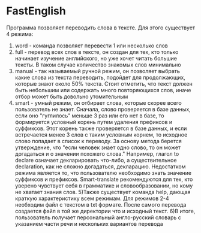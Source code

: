 # FastEnglish
Программа позволяет переводить слова в тексте. Для этого существует 4 режима:
1) word - команда позволяет перевести 1 или несколько слов
2) full - перевод всех слов в тексте, он создан для тех, кто только начинает изучение английского, но уже хочет читать большие тексты. В таком случае количество знакомых слов минимально
3) manual - так называемый ручной режим, он позволяет выбрать какие слова из текста переводить, подойдет для продолжающих, которые знают около 50% текста. Стоит отметить, что текст должен быть небольшим или содержать много повторяющихся слов, иначе отбор может быть довольно утомительным
4) smart - умный режим, он отбирает слова, которые скорее всего пользователь не знает. Сначала, слово проверяется в базе данных, если оно "гуглилось" меньше 3 раз или его нет в базе, то формируется условный корень путем удаления префиксов и суффиксов. Этот корень также проверяется в базе данных, и если встречается менее 3 слов с таким условным корнем, то исходное слово попадает в список к переводу. За основу метода берется утверждение, что "если человек знает одно слово, то он может догадаться и о значении похожего слова." Например, глагол to declare означает декларировать что-либо, а существительное declaration, как не сложно догадаться, декларацию. Недостатком режима является то, что пользователю необходимо знать значение суффиксов и префиксов. Smart-translate рекомендуются для тех, кто уверено чувствует себя в грамматике и словообразовании, но кому не хватает знания слов.
5)Также существует команда help, дающая краткую характеристику всем режимам. Для режимов 2-4 необходим файл с текстом в txt формате. После самого перевода создается файл в той же директории что и исходный текст. 
6)В итоге, пользователь получает персональный англо-русский словарь с указанием части речи и нескольких вариантов перевода
